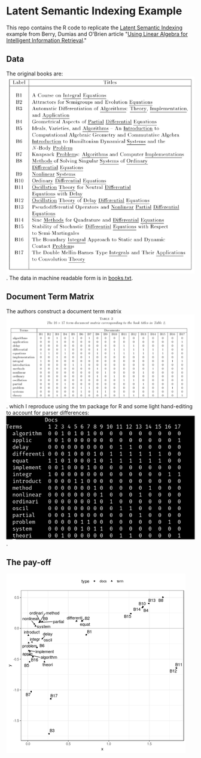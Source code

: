 # Latent Semantic Indexing Example

This repo contains the R code to replicate the [Latent Semantic Indexing](https://en.wikipedia.org/wiki/Latent_semantic_analysis) example 
from Berry, Dumias  and O'Brien article "[Using Linear Algebra for Intelligent Information Retrieval](http://lsirwww.epfl.ch/courses/dis/2003ws/papers/ut-cs-94-270.pdf)."

## Data 
The original books are: 
![Book Titles](images/book_titles_original.png?raw=true "Book titles").
The data in machine readable form is in [books.txt](books.txt). 

## Document Term Matrix 
The authors construct a document term matrix 
![DTM](images/dtm_original.png?raw=true "DTM").
which I reproduce using the tm package for R and some light hand-editing to account for parser differences: 
![DTM](images/dtm_mine.png?raw=true "DTM").


## The pay-off 

![Figure 4](figure_4.png?raw=true "Figure 3")
